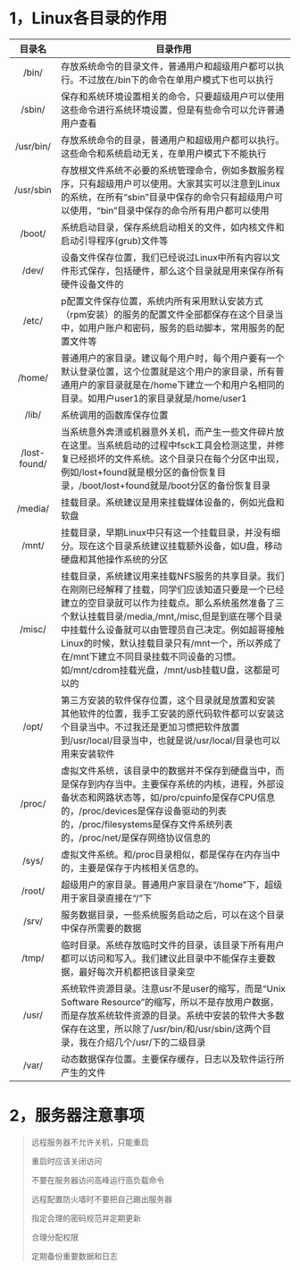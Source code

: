 # 1，Linux各目录的作用

|    目录名    | 目录作用                                                     |
| :----------: | ------------------------------------------------------------ |
|    /bin/     | 存放系统命令的目录文件，普通用户和超级用户都可以执行。不过放在/bin下的命令在单用户模式下也可以执行 |
|    /sbin/    | 保存和系统环境设置相关的命令，只要超级用户可以使用这些命令进行系统环境设置，但是有些命令可以允许普通用户查看 |
|  /usr/bin/   | 存放系统命令的目录，普通用户和超级用户都可以执行。这些命令和系统启动无关，在单用户模式下不能执行 |
|  /usr/sbin   | 存放根文件系统不必要的系统管理命令，例如多数服务程序，只有超级用户可以使用。大家其实可以注意到Linux的系统，在所有“sbin”目录中保存的命令只有超级用户可以使用，“bin”目录中保存的命令所有用户都可以使用 |
|    /boot/    | 系统启动目录，保存系统启动相关的文件，如内核文件和启动引导程序(grub)文件等 |
|    /dev/     | 设备文件保存位置，我们已经说过Linux中所有内容以文件形式保存，包括硬件，那么这个目录就是用来保存所有硬件设备文件的 |
|    /etc/     | p配置文件保存位置，系统内所有采用默认安装方式（rpm安装）的服务的配置文件全部都保存在这个目录当中，如用户账户和密码，服务的启动脚本，常用服务的配置文件等 |
|    /home/    | 普通用户的家目录。建议每个用户时，每个用户要有一个默认登录位置，这个位置就是这个用户的家目录，所有普通用户的家目录就是在/home下建立一个和用户名相同的目录。如用户user1的家目录就是/home/user1 |
|    /lib/     | 系统调用的函数库保存位置                                     |
| /lost-found/ | 当系统意外奔溃或机器意外关机，而产生一些文件碎片放在这里。当系统启动的过程中fsck工具会检测这里，并修复已经损坏的文件系统。这个目录只在每个分区中出现，例如/lost+found就是根分区的备份恢复目录，/boot/lost+found就是/boot分区的备份恢复目录 |
|   /media/    | 挂载目录。系统建议是用来挂载媒体设备的，例如光盘和软盘       |
|    /mnt/     | 挂载目录，早期Linux中只有这一个挂载目录，并没有细分。现在这个目录系统建议挂载额外设备，如U盘，移动硬盘和其他操作系统的分区 |
|    /misc/    | 挂载目录，系统建议用来挂载NFS服务的共享目录。我们在刚刚已经解释了挂载，同学们应该知道只要是一个已经建立的空目录就可以作为挂载点。那么系统虽然准备了三个默认挂载目录/media,/mnt,/misc,但是到底在哪个目录中挂载什么设备就可以由管理员自己决定。例如超哥接触Linux的时候，默认挂载目录只有/mnt一个，所以养成了在/mnt下建立不同目录挂载不同设备的习惯。如/mnt/cdrom挂载光盘，/mnt/usb挂载U盘，这都是可以的 |
|    /opt/     | 第三方安装的软件保存位置，这个目录就是放置和安装 其他软件的位置，我手工安装的原代码软件都可以安装这个目录当中。不过我还是更加习惯把软件放置到/usr/local/目录当中，也就是说/usr/local/目录也可以用来安装软件 |
|    /proc/    | 虚拟文件系统，该目录中的数据并不保存到硬盘当中，而是保存到内存当中。主要保存系统的内核，进程，外部设备状态和网路状态等，如/pro/cpuinfo是保存CPU信息的，/proc/devices是保存设备驱动的列表的，/proc/filesystems是保存文件系统列表的，/proc/net/是保存网络协议信息的 |
|    /sys/     | 虚拟文件系统。和/proc目录相似，都是保存在内存当中的，主要是保存于内核相关信息的。 |
|    /root/    | 超级用户的家目录。普通用户家目录在“/home”下，超级用于家目录直接在“/”下 |
|    /srv/     | 服务数据目录，一些系统服务启动之后，可以在这个目录中保存所需要的数据 |
|    /tmp/     | 临时目录。系统存放临时文件的目录，该目录下所有用户都可以访问和写入。我们建议此目录中不能保存主要数据，最好每次开机都把该目录亲空 |
|    /usr/     | 系统软件资源目录。注意usr不是user的缩写，而是“Unix Software Resource”的缩写，所以不是存放用户数据，而是存放系统软件资源的目录。系统中安装的软件大多数保存在这里，所以除了/usr/bin/和/usr/sbin/这两个目录，我在介绍几个/usr/下的二级目录 |
|    /var/     | 动态数据保存位置。主要保存缓存，日志以及软件运行所产生的文件 |

# 2，服务器注意事项

>远程服务器不允许关机，只能重启
>
>重启时应该关闭访问
>
>不要在服务器访问高峰运行高负载命令
>
>远程配置防火墙时不要把自己踢出服务器
>
>指定合理的密码规范并定期更新
>
>合理分配权限
>
>定期备份重要数据和日志